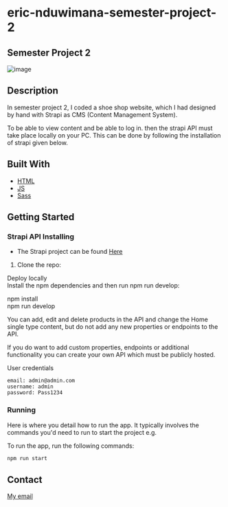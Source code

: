 # eric-nduwimana-semester-project-2

## Semester Project 2

![image](https://user-images.githubusercontent.com/52622303/164316813-4b12d99f-aeb7-4069-85cf-e72b3a50ac99.png)


## Description

In semester project 2, I coded a shoe shop website, which I had designed by hand with Strapi as CMS (Content Management System).

To be able to view content and be able to log in. then the strapi API must take place locally on your PC.
This can be done by following the installation of strapi given below.


## Built With

- [HTML](https://webplatform.github.io/docs/html/)
- [JS](https://devdocs.io/javascript/)
- [Sass](https://sass-lang.com/documentation/)


## Getting Started

### Strapi API Installing

- The Strapi project can be found  [Here](https://github.com/NoroffFEU/strapi-sp2)

1. Clone the repo:

Deploy locally\
Install the npm dependencies and then run npm run develop:

npm install\
npm run develop

You can add, edit and delete products in the API and change the Home single type content, but do not add any new properties or endpoints to the API.

If you do want to add custom properties, endpoints or additional functionality you can create your own API which must be publicly hosted. 


User credentials

```
email: admin@admin.com
username: admin
password: Pass1234
```

### Running

Here is where you detail how to run the app. It typically involves the commands you'd need to run to start the project e.g.

To run the app, run the following commands:

```bash
npm run start
```


## Contact

[My email](eric_nduw@hotmail.com)



